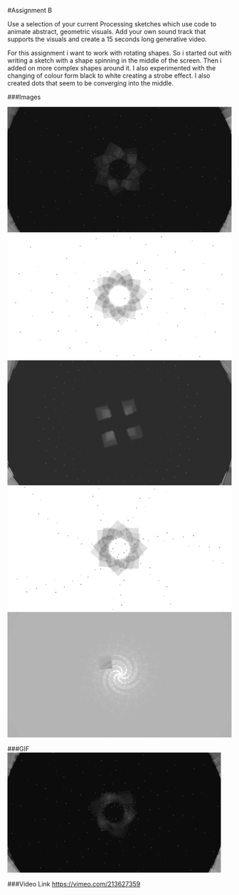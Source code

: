 #Assignment B

Use a selection of your current Processing sketches which use code to animate abstract, geometric visuals. Add your own sound track that supports the visuals and create a 15 seconds long generative video.


For this assignment i want to work with rotating shapes. So i started out with writing a sketch with a shape spinning in the middle of the screen. Then i added on more complex shapes around it. I also experimented with the changing of colour form black to white creating a strobe effect. I also created dots that seem to be converging into the middle. 

###Images

![steps1](steps1.png)
![steps2](steps2.png)
![steps4](steps4.png)
![steps3](steps3.png)
![steps5](steps5.png)


###GIF
![gif1](gif1.gif)

###Video Link
<https://vimeo.com/213627359>



